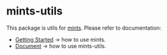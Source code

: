 # mints-utils

This package is utils for [mints](https://github.com/mintsweet/mints).
Please refer to documentation:

  - [Getting Started](https://github.com/mintsweet/mints) -> how to use mints.
  - [Document](https://github.com/mintsweet/mints/blob/master/docs/utils.md) -> how to use mints-utils.
